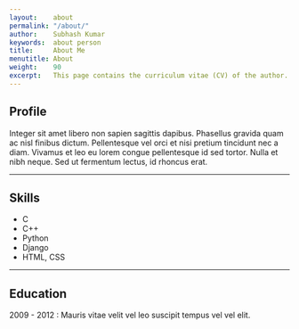 ```yaml
---
layout:    about
permalink: "/about/"
author:    Subhash Kumar
keywords:  about person
title:     About Me
menutitle: About
weight:    90
excerpt:   This page contains the curriculum vitae (CV) of the author.
---
```


## Profile

Integer sit amet libero non sapien sagittis dapibus. Phasellus gravida quam ac nisl finibus dictum. Pellentesque vel orci et nisi pretium tincidunt nec a diam. Vivamus et leo eu lorem congue pellentesque id sed tortor. Nulla et nibh neque. Sed ut fermentum lectus, id rhoncus erat.

---

## Skills

- C
- C++
- Python
- Django
- HTML, CSS


---

## Education

2009 - 2012
: Mauris vitae velit vel leo suscipit tempus vel vel elit.